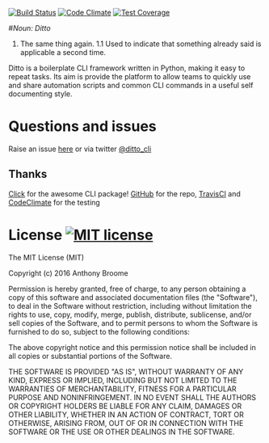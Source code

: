 [![Build Status](https://travis-ci.org/broomyocymru/ditto.svg?branch=master)](https://travis-ci.org/broomyocymru/ditto) [![Code Climate](https://codeclimate.com/github/broomyocymru/ditto/badges/gpa.svg)](https://codeclimate.com/github/broomyocymru/ditto) [![Test Coverage](https://codeclimate.com/github/broomyocymru/ditto/badges/coverage.svg)](https://codeclimate.com/github/broomyocymru/ditto/coverage)

#*Noun: Ditto*
1. The same thing again.
1.1 Used to indicate that something already said is applicable a second time.

Ditto is a boilerplate CLI framework written in Python, making it easy to repeat tasks.
Its aim is provide the platform to allow teams to quickly use and share automation scripts and common CLI commands in a useful self documenting style.

# Questions and issues

Raise an issue [here](https://github.com/broomyocymru/ditto/issues/) or via twitter [@ditto_cli](https://twitter.com/ditto_cli)

## Thanks
[Click](http://click.pocoo.org/) for the awesome CLI package! [GitHub](github.com) for the repo, [TravisCI](https://travis-ci.org/) and [CodeClimate](https://codeclimate.com/) for the testing

# License [![MIT license](http://img.shields.io/badge/license-MIT-brightgreen.svg?style=flat)](http://opensource.org/licenses/MIT)

The MIT License (MIT)

Copyright (c) 2016 Anthony Broome

Permission is hereby granted, free of charge, to any person obtaining a copy
of this software and associated documentation files (the "Software"), to deal
in the Software without restriction, including without limitation the rights
to use, copy, modify, merge, publish, distribute, sublicense, and/or sell
copies of the Software, and to permit persons to whom the Software is
furnished to do so, subject to the following conditions:

The above copyright notice and this permission notice shall be included in
all copies or substantial portions of the Software.

THE SOFTWARE IS PROVIDED "AS IS", WITHOUT WARRANTY OF ANY KIND, EXPRESS OR
IMPLIED, INCLUDING BUT NOT LIMITED TO THE WARRANTIES OF MERCHANTABILITY,
FITNESS FOR A PARTICULAR PURPOSE AND NONINFRINGEMENT.  IN NO EVENT SHALL THE
AUTHORS OR COPYRIGHT HOLDERS BE LIABLE FOR ANY CLAIM, DAMAGES OR OTHER
LIABILITY, WHETHER IN AN ACTION OF CONTRACT, TORT OR OTHERWISE, ARISING FROM,
OUT OF OR IN CONNECTION WITH THE SOFTWARE OR THE USE OR OTHER DEALINGS IN
THE SOFTWARE.